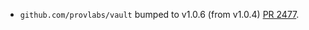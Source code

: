 * `github.com/provlabs/vault` bumped to v1.0.6 (from v1.0.4) [PR 2477](https://github.com/provenance-io/provenance/pull/2477).
